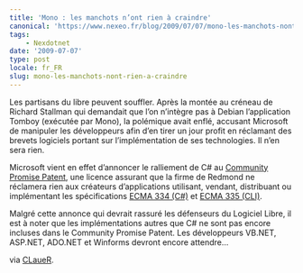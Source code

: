 ```yaml
---
title: 'Mono : les manchots n’ont rien à craindre'
canonical: 'https://www.nexeo.fr/blog/2009/07/07/mono-les-manchots-nont-rien-a-craindre/'
tags:
    - Nexdotnet
date: '2009-07-07'
type: post
locale: fr_FR
slug: mono-les-manchots-nont-rien-a-craindre
---
```


Les partisans du libre peuvent souffler. Après la montée au créneau de Richard Stallman qui demandait que l’on n’intègre pas à Debian l’application Tomboy (exécutée par Mono), la polémique avait enflé, accusant Microsoft de manipuler les développeurs afin d’en tirer un jour profit en réclamant des brevets logiciels portant sur l’implémentation de ses technologies. Il n’en sera rien.

Microsoft vient en effet d’annoncer le ralliement de C# au [Community Promise Patent](http://www.microsoft.com/interop/cp/default.mspx), une licence assurant que la firme de Redmond ne réclamera rien aux créateurs d’applications utilisant, vendant, distribuant ou implémentant les spécifications [ECMA 334 (C#)](http://www.ecma-international.org/publications/standards/Ecma-334.htm) et [ECMA 335 (CLI)](http://www.ecma-international.org/publications/standards/Ecma-335.htm).

Malgré cette annonce qui devrait rassuré les défenseurs du Logiciel Libre, il est à noter que les implémentations autres que C# ne sont pas encore incluses dans le Community Promise Patent. Les développeurs VB.NET, ASP.NET, ADO.NET et Winforms devront encore attendre…

via [CLaueR](http://twitter.com/CLaueR/status/2511453056).
